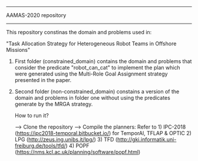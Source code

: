 ***************************************************************
AAMAS-2020 repository                                       
***************************************************************

This repository constinas the domain and problems used in:

"Task Allocation Strategy for Heterogeneous Robot Teams in Offshore Missions"

1. First folder (constrained_domain) contains the domain and problems that consider 
   the predicate "robot_can_cat" to implement the plan which were generated using the 
   Multi-Role Goal Assignment strategy presented in the paper.

2. Second folder (non-constrained_domain) constains a version of the domain and problems
   in folder one without using the predicates generate by  the MRGA strategy.
   
   How to run it?
   
   --> Clone the repository
   --> Compile the planners:
       Refer to 1) IPC-2018 (https://ipc2018-temporal.bitbucket.io/) for TemporAl, TFLAP & OPTIC
                2) LPG (http://zeus.ing.unibs.it/lpg/) 
                3) TFD (http://gki.informatik.uni-freiburg.de/tools/tfd/)
                4) POPF (https://nms.kcl.ac.uk/planning/software/popf.html)
                
